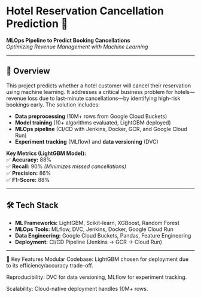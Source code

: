 # Hotel Reservation Cancellation Prediction 🏨

**MLOps Pipeline to Predict Booking Cancellations**  
*Optimizing Revenue Management with Machine Learning*

---

## 📌 Overview
This project predicts whether a hotel customer will cancel their reservation using machine learning. It addresses a critical business problem for hotels—revenue loss due to last-minute cancellations—by identifying high-risk bookings early. The solution includes:
- **Data preprocessing** (10M+ rows from Google Cloud Buckets)
- **Model training** (10+ algorithms evaluated, LightGBM deployed)
- **MLOps pipeline** (CI/CD with Jenkins, Docker, GCR, and Google Cloud Run)
- **Experiment tracking** (MLflow) and **data versioning** (DVC)

**Key Metrics (LightGBM Model):**  
✅ **Accuracy:** 88%  
✅ **Recall:** 90% *(Minimizes missed cancellations)*  
✅ **Precision:** 86%  
✅ **F1-Score:** 88%  

---

## 🛠️ Tech Stack
- **ML Frameworks:** LightGBM, Scikit-learn, XGBoost, Random Forest  
- **MLOps Tools:** MLflow, DVC, Jenkins, Docker, Google Cloud Run  
- **Data Engineering:** Google Cloud Buckets, Pandas, Feature Engineering  
- **Deployment:** CI/CD Pipeline (Jenkins → GCR → Cloud Run)  

---

🌟 Key Features
Modular Codebase: LightGBM chosen for deployment due to its efficiency/accuracy trade-off.

Reproducibility: DVC for data versioning, MLflow for experiment tracking.

Scalability: Cloud-native deployment handles 10M+ rows.